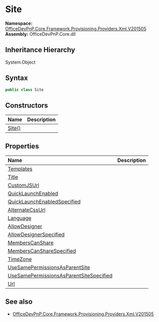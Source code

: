 # Site
  

**Namespace:** [OfficeDevPnP.Core.Framework.Provisioning.Providers.Xml.V201505](OfficeDevPnP.Core.Framework.Provisioning.Providers.Xml.V201505.md)  
**Assembly:** OfficeDevPnP.Core.dll  
## Inheritance Hierarchy
System.Object  
## Syntax
```C#
public class Site
```
## Constructors
|**Name**|**Description**|
|:-----|:-----|
| [Site()](OfficeDevPnP.Core.Framework.Provisioning.Providers.Xml.V201505.Site.Constructor1details.md) | 
## Properties
|**Name**|**Description**|
|:-----|:-----|
| [Templates](OfficeDevPnP.Core.Framework.Provisioning.Providers.Xml.V201505.Site.Templates.md) | 
| [Title](OfficeDevPnP.Core.Framework.Provisioning.Providers.Xml.V201505.Site.Title.md) | 
| [CustomJSUrl](OfficeDevPnP.Core.Framework.Provisioning.Providers.Xml.V201505.Site.CustomJSUrl.md) | 
| [QuickLaunchEnabled](OfficeDevPnP.Core.Framework.Provisioning.Providers.Xml.V201505.Site.QuickLaunchEnabled.md) | 
| [QuickLaunchEnabledSpecified](OfficeDevPnP.Core.Framework.Provisioning.Providers.Xml.V201505.Site.QuickLaunchEnabledSpecified.md) | 
| [AlternateCssUrl](OfficeDevPnP.Core.Framework.Provisioning.Providers.Xml.V201505.Site.AlternateCssUrl.md) | 
| [Language](OfficeDevPnP.Core.Framework.Provisioning.Providers.Xml.V201505.Site.Language.md) | 
| [AllowDesigner](OfficeDevPnP.Core.Framework.Provisioning.Providers.Xml.V201505.Site.AllowDesigner.md) | 
| [AllowDesignerSpecified](OfficeDevPnP.Core.Framework.Provisioning.Providers.Xml.V201505.Site.AllowDesignerSpecified.md) | 
| [MembersCanShare](OfficeDevPnP.Core.Framework.Provisioning.Providers.Xml.V201505.Site.MembersCanShare.md) | 
| [MembersCanShareSpecified](OfficeDevPnP.Core.Framework.Provisioning.Providers.Xml.V201505.Site.MembersCanShareSpecified.md) | 
| [TimeZone](OfficeDevPnP.Core.Framework.Provisioning.Providers.Xml.V201505.Site.TimeZone.md) | 
| [UseSamePermissionsAsParentSite](OfficeDevPnP.Core.Framework.Provisioning.Providers.Xml.V201505.Site.UseSamePermissionsAsParentSite.md) | 
| [UseSamePermissionsAsParentSiteSpecified](OfficeDevPnP.Core.Framework.Provisioning.Providers.Xml.V201505.Site.UseSamePermissionsAsParentSiteSpecified.md) | 
| [Url](OfficeDevPnP.Core.Framework.Provisioning.Providers.Xml.V201505.Site.Url.md) | 
## See also
- [OfficeDevPnP.Core.Framework.Provisioning.Providers.Xml.V201505](OfficeDevPnP.Core.Framework.Provisioning.Providers.Xml.V201505.md)

